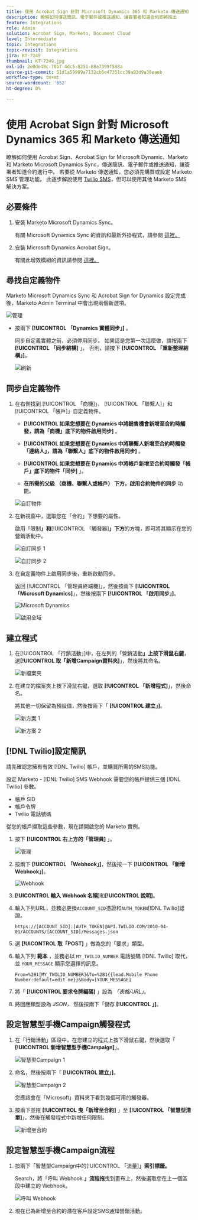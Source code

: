 ```yaml
---
title: 使用 Acrobat Sign 針對 Microsoft Dynamics 365 和 Marketo 傳送通知
description: 瞭解如何傳送簡訊、電子郵件或推送通知，讓簽署者知道合約即將推出
feature: Integrations
role: Admin
solution: Acrobat Sign, Marketo, Document Cloud
level: Intermediate
topic: Integrations
topic-revisit: Integrations
jira: KT-7249
thumbnail: KT-7249.jpg
exl-id: 2e0de48c-70bf-4dc5-8251-88e7399f588a
source-git-commit: 51d1a59999a7132cb6e47351cc39a93d9a38eaeb
workflow-type: tm+mt
source-wordcount: '652'
ht-degree: 0%

---
```


# 使用 Acrobat Sign 針對 Microsoft Dynamics 365 和 Marketo 傳送通知

瞭解如何使用 Acrobat Sign、Acrobat Sign for Microsoft Dynamic、Marketo 和 Marketo Microsoft Dynamics Sync，傳送簡訊、電子郵件或推送通知，讓簽署者知道合約進行中。 若要從 Marketo 傳送通知，您必須先購買或設定 Marketo SMS 管理功能。 此逐步解說使用 [Twilio SMS](https://launchpoint.marketo.com/twilio/twilio-sms-for-marketo/)，但可以使用其他 Marketo SMS 解決方案。

## 必要條件

1. 安裝 Marketo Microsoft Dynamics Sync。

   有關 Microsoft Dynamics Sync 的資訊和最新外掛程式，請參閱 [這裡。](https://experienceleague.adobe.com/docs/marketo/using/product-docs/crm-sync/microsoft-dynamics/marketo-plugin-releases-for-microsoft-dynamics.html?lang=zh-Hant)

1. 安裝 Microsoft Dynamics Acrobat Sign。

   有關此增效模組的資訊請參閱 [這裡。](https://helpx.adobe.com/ca/sign/using/microsoft-dynamics-integration-installation-guide.html)

## 尋找自定義物件

Marketo Microsoft Dynamics Sync 和 Acrobat Sign for Dynamics 設定完成後，Marketo Admin Terminal 中會出現兩個新選項。

![管理](assets/adminTerminal.png)

* 按兩下 **[!UICONTROL 「Dynamics 實體同步」]** 。

  同步自定義實體之前，必須停用同步。 如果這是您第一次這麼做，請按兩下 **[!UICONTROL 「同步結構]** 」。 否則，請按下 **[!UICONTROL 「重新整理結構」]**。

  ![刷新](assets/refreshSchema.png)

## 同步自定義物件

1. 在右側找到 [!UICONTROL 「商機]」、 [!UICONTROL 「聯繫人]」和 [!UICONTROL 「帳戶]」自定義物件。

   * **[!UICONTROL 如果您想要在 Dynamics 中將銷售機會新增至合約時觸發，請為「商機」底下的物件啟用同步]** 。

   * **[!UICONTROL 如果您想要在 Dynamics 中將聯繫人新增至合約時觸發「連絡人」，請為「聯繫人」底下的物件啟用同步]** 。

   * **[!UICONTROL 如果您想要在 Dynamics 中將帳戶新增至合約時觸發「帳戶」底下的物件「同步]** 」。

   * **在所需的父級 （商機、聯繫人或帳戶） 下方，啟用合約物件的同步** 功能。

   ![自訂物件](assets/enableSyncDynamics.png)

1. 在新視窗中，選取您在「合約」下想要的屬性。

   啟用「限制&#x200B;**」和**&#x200B;[!UICONTROL 「觸發器&#x200B;]&#x200B;**」下方**&#x200B;的方塊，即可將其顯示在您的營銷活動中。

   ![自訂同步 1](assets/entitySync1.png)

   ![自訂同步 2](assets/entitySync2.png)

1. 在自定義物件上啟用同步後，重新啟動同步。

   返回 [!UICONTROL 「管理員終端機]」，然後按兩下 **[!UICONTROL 「Microsoft Dynamics]**」，然後按兩下 **[!UICONTROL 「啟用同步」]**。

   ![Microsoft Dynamics](assets/microsoftDynamics.png)

   ![啟用全域](assets/enableGlobalDynamics.png)

## 建立程式

1. 在[!UICONTROL 「行銷活動」]中，在左列的「營銷活動&#x200B;**」上按下滑鼠右鍵**，選&#x200B;**[!UICONTROL 取「新增Campaign資料夾]**」，然後將其命名。

   ![新檔案夾](assets/newFolder.png)

1. 在建立的檔案夾上按下滑鼠右鍵，選取 **[!UICONTROL 「新增程式]**」，然後命名。

   將其他一切保留為預設值，然後按兩下「 **[!UICONTROL 建立」]**。

   ![新方案 1](assets/newProgram1.png)

   ![新方案 2](assets/newProgram2.png)

## [!DNL Twilio]設定簡訊

請先確認您擁有有效 [!DNL Twilio] 帳戶，並購買所需的SMS功能。

設定 Marketo - [!DNL Twilio] SMS Webhook 需要您的帳戶提供三個 [!DNL Twilio] 參數。

* 帳戶 SID
* 帳戶令牌
* Twilio 電話號碼

從您的帳戶擷取這些參數，現在請開啟您的 Marketo 實例。

1. 按下 **[!UICONTROL 右上方的「管理員]** 」。

   ![管理](assets/adminTab.png)

1. 按兩下 **[!UICONTROL 「Webhook」]**，然後按一下 **[!UICONTROL 「新增 Webhook」]**。

   ![Webhook](assets/webhooks.png)

1. **[!UICONTROL 輸入 Webhook 名稱]**&#x200B;和&#x200B;**[!UICONTROL 說明]**。

1. 輸入下列URL，並務必更換`ACCOUNT_SID`憑證和`AUTH_TOKEN`[!DNL Twilio]認證。

   ```
   https://[ACCOUNT_SID]:[AUTH_TOKEN]@API.TWILIO.COM/2010-04-01/ACCOUNTS/[ACCOUNT_SID]/Messages.json
   ```

1. 選 **[!UICONTROL 取「POST]** 」做為您的「要求」類型。

1. 輸入下列 **範本** ，並務必以 `MY_TWILIO_NUMBER` 電話號碼 [!DNL Twilio] 取代，並 `YOUR_MESSAGE` 顯示您選擇的訊息。

   ```
   From=%2B1[MY_TWILIO_NUMBER]&To=%2B1{{lead.Mobile Phone Number:default=edit me}}&Body=[YOUR_MESSAGE]
   ```

1. 將「 **[!UICONTROL 要求令牌編碼]** 」設為 *「表格/URL」*。

1. 將回應類型設為 *JSON，* 然後按兩下「儲存 **[!UICONTROL 」]**。

## 設定智慧型手機Campaign觸發程式

1. 在「行銷活動」區段中，在您建立的程式上按下滑鼠右鍵，然後選取「 **[!UICONTROL 新增智慧型手機Campaign]**」。

   ![智慧型Campaign 1](assets/smartCampaign1.png)

1. 命名，然後按兩下「 **[!UICONTROL 建立」]**。

   ![智慧型Campaign 2](assets/smartCampaign3.png)

   您應該會在「Microsoft」資料夾下看到幾個可用的觸發器。

1. 按兩下並拖 **[!UICONTROL 曳「新增至合約]** 」至 **[!UICONTROL 「智慧型清單]**」，然後在觸發程式中新增任何限制。

   ![新增至合約](assets/addedToAgreementDynamics.png)

## 設定智慧型手機Campaign流程

1. 按兩下「智慧型Campaign中的[!UICONTROL 「流量&#x200B;]&#x200B;**」索引標籤。**

   Search，將「呼叫 Webhook **」流程拖**&#x200B;曳到畫布上，然後選取您在上一個區段中建立的 Webhook。

   ![呼叫 Webhook](assets/callWebhook.png)

1. 現在已為新增至合約的潛在客戶設定SMS通知營銷活動。
